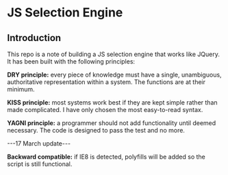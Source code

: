 # JS Selection Engine

## Introduction

This repo is a note of building a JS selection engine that works like JQuery. It has been built with the following principles:

**DRY principle:** every piece of knowledge must have a single, unambiguous, authoritative representation within a system. The functions are at their minimum.

**KISS principle:** most systems work best if they are kept simple rather than made complicated. I have only chosen the  most easy-to-read syntax.

**YAGNI principle:** a programmer should not add functionality until deemed necessary. The code is designed to pass the test and no more.

---17 March update---

**Backward compatible:** if IE8 is detected, polyfills will be added so  the script is still functional.